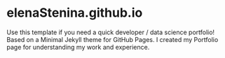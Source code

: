 # elenaStenina.github.io
Use this template if you need a quick developer / data science portfolio! Based on a Minimal Jekyll theme for GitHub Pages.
I created my Portfolio page for understanding my work and experience. 
